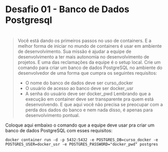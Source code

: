 # Desafio 01 - Banco de Dados Postgresql <h1>

>Você está dando os primeiros passos no uso de containers. E a melhor forma de iniciar no mundo de containers é usar em ambiente de desenvolvimento.
>Sua missão é ajudar a equipe de desenvolvimento a ter mais autonomia no desenvolvimento de projetos. E uma das reclamações da equipe é o setup local.
>Crie um comando para criar um banco de dados PostgreSQL no ambiente do desenvolvedor de uma forma que cumpra os seguintes requisitos:
>* O nome do banco de dados deve ser curso_docker
>* O usuário de acesso ao banco deve ser docker_usr
>* A senha do usuário deve ser docker_pwd
>  Lembrando que a execução em container deve ser transparente pra quem está desenvolvendo. E que aqui você não precisa se preocupar com a perda dos dados do banco e nem nada disso, é apenas para desenvolvimento pontual.

Coloque aqui embaixo o comando que a equipe deve usar pra criar um banco de dados PostgreSQL com esses requisitos:


~~~
docker container run -d -p 5432:5432 -e POSTGRES_DB=curso_docker -e POSTGRES_USER=docker_usr -e POSTGRES_PASSWORD="docker_pwd" postgres
~~~


